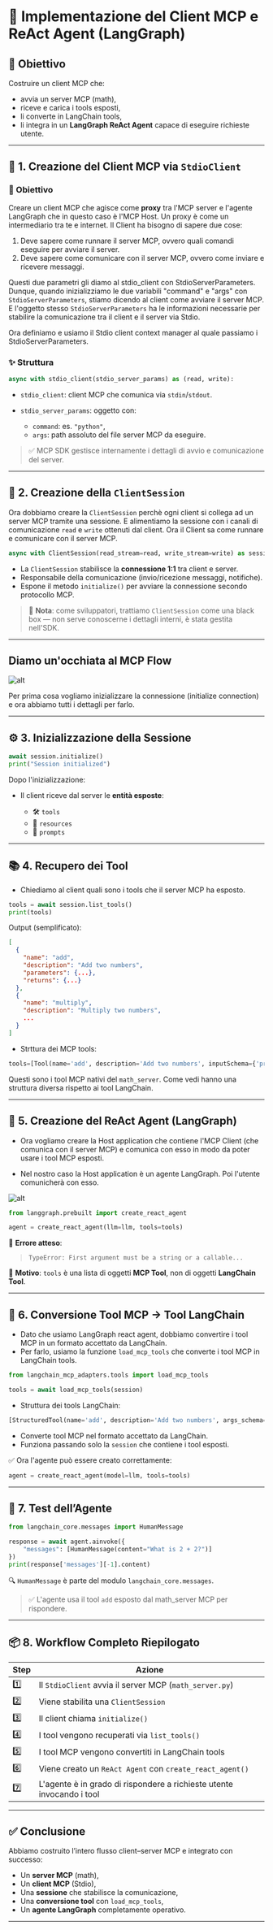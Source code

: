 # 🚀 Implementazione del Client MCP e ReAct Agent (LangGraph)

## 📌 Obiettivo

Costruire un client MCP che:

* avvia un server MCP (math),
* riceve e carica i tools esposti,
* li converte in LangChain tools,
* li integra in un **LangGraph ReAct Agent** capace di eseguire richieste utente.

---

## 🔧 1. Creazione del Client MCP via `StdioClient`

### 📌 Obiettivo

Creare un client MCP che agisce come **proxy** tra l'MCP server e l'agente LangGraph che in questo caso è l'MCP Host.
Un proxy è come un intermediario tra te e internet.
Il Client ha bisogno di sapere due cose:
1. Deve sapere come runnare il server MCP, ovvero quali comandi eseguire per avviare il server.
2. Deve sapere come comunicare con il server MCP, ovvero come inviare e ricevere messaggi.

Questi due parametri gli diamo al stdio_client con StdioServerParameters.
Dunque, quando inizializziamo le due variabili "command" e "args" con `StdioServerParameters`, stiamo dicendo al client come avviare il server MCP. E l'oggetto stesso `StdioServerParameters` ha le informazioni necessarie per stabilire la comunicazione tra il client e il server via Stdio.

Ora definiamo e usiamo il Stdio client context manager al quale passiamo i StdioServerParameters. 


### ✨ Struttura

```python
async with stdio_client(stdio_server_params) as (read, write):
```

* `stdio_client`: client MCP che comunica via `stdin`/`stdout`.
* `stdio_server_params`: oggetto con:

  * `command`: es. `"python"`,
  * `args`: path assoluto del file server MCP da eseguire.

> ✅ MCP SDK gestisce internamente i dettagli di avvio e comunicazione del server.

---

## 🔁 2. Creazione della `ClientSession`

Ora dobbiamo creare la `ClientSession` perchè ogni client si collega ad un server MCP tramite una sessione.
E alimentiamo la sessione con i canali di comunicazione `read` e `write` ottenuti dal client.
Ora il Client sa come runnare e comunicare con il server MCP.

```python
async with ClientSession(read_stream=read, write_stream=write) as session:
```

* La `ClientSession` stabilisce la **connessione 1:1** tra client e server.
* Responsabile della comunicazione (invio/ricezione messaggi, notifiche).
* Espone il metodo `initialize()` per avviare la connessione secondo protocollo MCP.

> 🧠 **Nota**: come sviluppatori, trattiamo `ClientSession` come una black box — non serve conoscerne i dettagli interni, è stata gestita nell'SDK.

---
## Diamo un'occhiata al MCP Flow

![alt](../images/mcp_flow.png)

Per prima cosa vogliamo inizializzare la connessione (initialize connection) e ora abbiamo tutti i dettagli per farlo.

---

## ⚙️ 3. Inizializzazione della Sessione

```python
await session.initialize()
print("Session initialized")
```

Dopo l'inizializzazione:

* Il client riceve dal server le **entità esposte**:

  * 🛠️ `tools`
  * 📄 `resources`
  * 🧠 `prompts`

---

## 📚 4. Recupero dei Tool

* Chiediamo al client quali sono i tools che il server MCP ha esposto.

```python
tools = await session.list_tools()
print(tools)
```

Output (semplificato):

```json
[
  {
    "name": "add",
    "description": "Add two numbers",
    "parameters": {...},
    "returns": {...}
  },
  {
    "name": "multiply",
    "description": "Multiply two numbers",
    ...
  }
]
```

* Strttura dei MCP tools:

```python
tools=[Tool(name='add', description='Add two numbers', inputSchema={'properties': {'a': {'title': 'A', 'type': 'integer'}, 'b': {'title': 'B', 'type': 'integer'}}, 'required': ['a', 'b'], 'title': 'addArguments', 'type': 'object'}, annotations=None), Tool(name='multiply', description='Multiply two numbers', inputSchema={'properties': {'a': {'title': 'A', 'type': 'integer'}, 'b': {'title': 'B', 'type': 'integer'}}, 'required': ['a', 'b'], 'title': 'multiplyArguments', 'type': 'object'}, annotations=None)]
```

Questi sono i tool MCP nativi del `math_server`. Come vedi hanno una struttura diversa rispetto ai tool LangChain.

---

## 🧠 5. Creazione del ReAct Agent (LangGraph)

* Ora vogliamo creare la Host application che contiene l'MCP Client (che comunica con il server MCP) e comunica con esso in modo da poter usare i tool MCP esposti.

* Nel nostro caso la Host application è un agente LangGraph. Poi l'utente comunicherà con esso.

![alt](../images/react_agent.png)

```python
from langgraph.prebuilt import create_react_agent

agent = create_react_agent(llm=llm, tools=tools)
```

🔴 **Errore atteso**:

> `TypeError: First argument must be a string or a callable...`

📌 **Motivo**:
`tools` è una lista di oggetti **MCP Tool**, non di oggetti **LangChain Tool**.

---

## 🔁 6. Conversione Tool MCP → Tool LangChain

* Dato che usiamo LangGraph react agent, dobbiamo convertire i tool MCP in un formato accettato da LangChain.
* Per farlo, usiamo la funzione `load_mcp_tools` che converte i tool MCP in LangChain tools.

```python
from langchain_mcp_adapters.tools import load_mcp_tools

tools = await load_mcp_tools(session)
```

* Struttura dei tools LangChain:

```python
[StructuredTool(name='add', description='Add two numbers', args_schema={'properties': {'a': {'title': 'A', 'type': 'integer'}, 'b': {'title': 'B', 'type': 'integer'}}, 'required': ['a', 'b'], 'title': 'addArguments', 'type': 'object'}, response_format='content_and_artifact', coroutine=<function convert_mcp_tool_to_langchain_tool.<locals>.call_tool at 0x000002480DCA0700>), StructuredTool(name='multiply', description='Multiply two numbers', args_schema={'properties': {'a': {'title': 'A', 'type': 'integer'}, 'b': {'title': 'B', 'type': 'integer'}}, 'required': ['a', 'b'], 'title': 'multiplyArguments', 'type': 'object'}, response_format='content_and_artifact', coroutine=<function convert_mcp_tool_to_langchain_tool.<locals>.call_tool at 0x000002480DCA0820>)]
```

* Converte tool MCP nel formato accettato da LangChain.
* Funziona passando solo la `session` che contiene i tool esposti.

✅ Ora l'agente può essere creato correttamente:

```python
agent = create_react_agent(model=llm, tools=tools)
```

---

## 🧪 7. Test dell’Agente

```python
from langchain_core.messages import HumanMessage

response = await agent.ainvoke({
    "messages": [HumanMessage(content="What is 2 + 2?")]
})
print(response['messages'][-1].content)
```

🔍 `HumanMessage` è parte del modulo `langchain_core.messages`.

> ✅ L'agente usa il tool `add` esposto dal math\_server MCP per rispondere.

---

## 📦 8. Workflow Completo Riepilogato

| Step | Azione                                                                |
| ---- | --------------------------------------------------------------------- |
| 1️⃣  | Il `StdioClient` avvia il server MCP (`math_server.py`)               |
| 2️⃣  | Viene stabilita una `ClientSession`                                   |
| 3️⃣  | Il client chiama `initialize()`                                       |
| 4️⃣  | I tool vengono recuperati via `list_tools()`                          |
| 5️⃣  | I tool MCP vengono convertiti in LangChain tools                      |
| 6️⃣  | Viene creato un `ReAct Agent` con `create_react_agent()`              |
| 7️⃣  | L'agente è in grado di rispondere a richieste utente invocando i tool |

---

## ✅ Conclusione

Abbiamo costruito l’intero flusso client–server MCP e integrato con successo:

* Un **server MCP** (math),
* Un **client MCP** (Stdio),
* Una **sessione** che stabilisce la comunicazione,
* Una **conversione tool** con `load_mcp_tools`,
* Un **agente LangGraph** completamente operativo.

---


